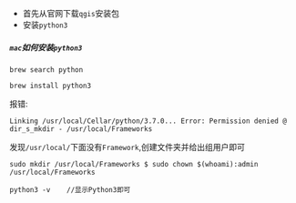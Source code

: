 


* 首先从官网下载`qgis`安装包
* 安装`python3`





##### `mac`如何安装`python3`



```
brew search python

brew install python3
```


报错:
```
Linking /usr/local/Cellar/python/3.7.0... Error: Permission denied @ dir_s_mkdir - /usr/local/Frameworks
```

发现`/usr/local/`下面没有`Framework`,创建文件夹并给出组用户即可
```
sudo mkdir /usr/local/Frameworks $ sudo chown $(whoami):admin /usr/local/Frameworks
```

```
python3 -v    //显示Python3即可
```

